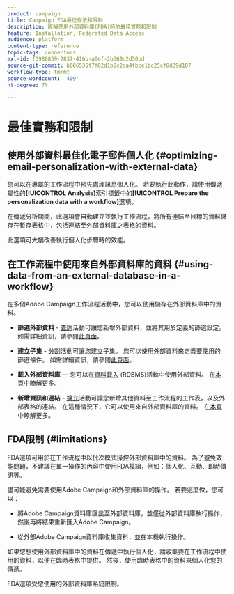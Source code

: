 ```yaml
---
product: campaign
title: Campaign FDA最佳作法和限制
description: 瞭解使用外部資料庫(FDA)時的最佳實務和限制
feature: Installation, Federated Data Access
audience: platform
content-type: reference
topic-tags: connectors
exl-id: f3980859-2837-416b-a0ef-2b369d2d50bd
source-git-commit: b666535f7f82d1b8c2da4fbce1bc25cf8d39d187
workflow-type: tm+mt
source-wordcount: '409'
ht-degree: 7%

---
```


# 最佳實務和限制



## 使用外部資料最佳化電子郵件個人化 {#optimizing-email-personalization-with-external-data}

您可以在專屬的工作流程中預先處理訊息個人化。 若要執行此動作，請使用傳遞屬性的&#x200B;**[!UICONTROL Analysis]**&#x200B;索引標籤中的&#x200B;**[!UICONTROL Prepare the personalization data with a workflow]**&#x200B;選項。

在傳遞分析期間，此選項會自動建立並執行工作流程，將所有連結至目標的資料儲存在暫存表格中，包括連結至外部資料庫之表格的資料。

此選項可大幅改善執行個人化步驟時的效能。

## 在工作流程中使用來自外部資料庫的資料 {#using-data-from-an-external-database-in-a-workflow}

在多個Adobe Campaign工作流程活動中，您可以使用儲存在外部資料庫中的資料。

* **篩選外部資料** - [查詢](../../workflow/using/targeting-data.md#selecting-data)活動可讓您新增外部資料，並將其用於定義的篩選設定。 如需詳細資訊，請參閱[此頁面](../../workflow/using/targeting-data.md#selecting-data)。

* **建立子集** - [分割](../../workflow/using/split.md)活動可讓您建立子集。 您可以使用外部資料來定義要使用的篩選條件。 如需詳細資訊，請參閱[此頁面](../../workflow/using/split.md)。

* **載入外部資料庫** — 您可以在[資料載入](../../workflow/using/data-loading-rdbms.md) (RDBMS)活動中使用外部資料。 在[本頁](../../workflow/using/data-loading-rdbms.md)中瞭解更多。

* **新增資訊和連結** - [擴充](../../workflow/using/enrichment.md)活動可讓您新增其他資料至工作流程的工作表，以及外部表格的連結。 在這種情況下，它可以使用來自外部資料庫的資料。 在[本頁](../../workflow/using/enrichment.md)中瞭解更多。

## FDA限制 {#limitations}

FDA選項可用於在工作流程中以批次模式操控外部資料庫中的資料。 為了避免效能問題，不建議在單一操作的內容中使用FDA模組，例如：個人化、互動、即時傳訊等。

儘可能避免需要使用Adobe Campaign和外部資料庫的操作。 若要這麼做，您可以：

* 將Adobe Campaign資料庫匯出至外部資料庫，並僅從外部資料庫執行操作，然後再將結果重新匯入Adobe Campaign。

* 從外部Adobe Campaign資料庫收集資料，並在本機執行操作。

如果您想使用外部資料庫中的資料在傳遞中執行個人化，請收集要在工作流程中使用的資料，以便在臨時表格中提供。 然後，使用臨時表格中的資料來個人化您的傳遞。

FDA選項受您使用的外部資料庫系統限制。
